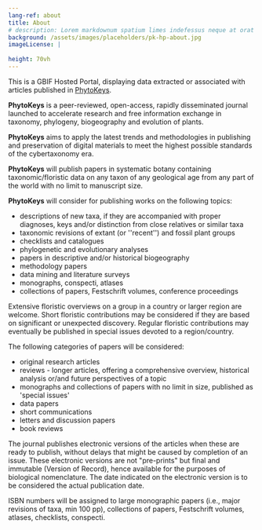 ```yaml
---
lang-ref: about
title: About
# description: Lorem markdownum spatium limes indefessus neque at orat aestuat
background: /assets/images/placeholders/pk-hp-about.jpg
imageLicense: |
  
height: 70vh
---
```


This is а GBIF Hosted Portal, displaying data extracted or associated with articles published in [PhytoKeys](https://phytokeys.pensoft.net/).

**PhytoKeys** is a peer-reviewed, open-access, rapidly disseminated journal launched to accelerate research and free information exchange in taxonomy, phylogeny, biogeography and evolution of plants.

**PhytoKeys** aims to apply the latest trends and methodologies in publishing and preservation of digital materials to meet the highest possible standards of the cybertaxonomy era.

**PhytoKeys** will publish papers in systematic botany containing taxonomic/floristic data on any taxon of any geological age from any part of the world with no limit to manuscript size.

**PhytoKeys** will consider for publishing works on the following topics:

* descriptions of new taxa, if they are accompanied with proper diagnoses, keys and/or distinction from close relatives or similar taxa
* taxonomic revisions of extant (or ''recent'') and fossil plant groups
* checklists and catalogues
* phylogenetic and evolutionary analyses
* papers in descriptive and/or historical biogeography
* methodology papers
* data mining and literature surveys
* monographs, conspecti, atlases
* collections of papers, Festschrift volumes, conference proceedings

Extensive floristic overviews on a group in a country or larger region are welcome. Short floristic contributions may be considered if they are based on significant or unexpected discovery. Regular floristic contributions may eventually be published in special issues devoted to a region/country.

The following categories of papers will be considered:

* original research articles
* reviews - longer articles, offering a comprehensive overview, historical analysis or/and future perspectives of a topic
* monographs and collections of papers with no limit in size, published as 'special issues'
* data papers
* short communications
* letters and discussion papers
* book reviews

The journal publishes electronic versions of the articles when these are ready to publish, without delays that might be caused by completion of an issue. These electronic versions are not "pre-prints" but final and immutable (Version of Record), hence available for the purposes of biological nomenclature. The date indicated on the electronic version is to be considered the actual publication date.

ISBN numbers will be assigned to large monographic papers (i.e., major revisions of taxa, min 100 pp), collections of papers, Festschrift volumes, atlases, checklists, conspecti.

